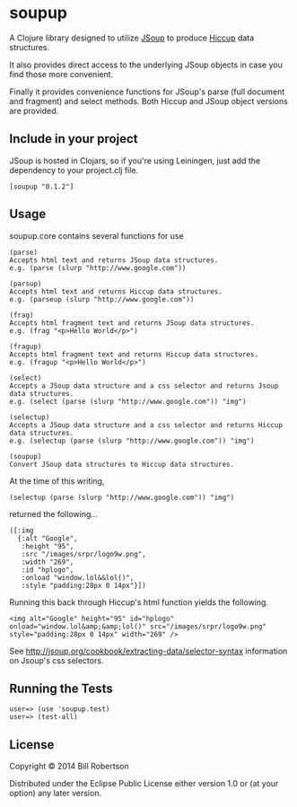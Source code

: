 # soupup

A Clojure library designed to utilize [JSoup](http://jsoup.org) to
produce [Hiccup](https://github.com/weavejester/hiccup) data structures.

It also provides direct access to the underlying JSoup objects in
case you find those more convenient.

Finally it provides convenience functions for JSoup's parse (full 
document and fragment) and select methods. Both Hiccup and JSoup
object versions are provided.

## Include in your project

JSoup is hosted in Clojars, so if you're using Leiningen, just
add the dependency to your project.clj file.

    [soupup "0.1.2"]

## Usage

soupup.core contains several functions for use

    (parse)    
    Accepts html text and returns JSoup data structures.
    e.g. (parse (slurp "http://www.google.com"))

    (parsup)  
    Accepts html text and returns Hiccup data structures.
    e.g. (parseup (slurp "http://www.google.com")) 

    (frag)
    Accepts html fragment text and returns JSoup data structures.
    e.g. (frag "<p>Hello World</p>")

    (fragup)
    Accepts html fragment text and returns Hiccup data structures.
    e.g. (fragup "<p>Hello World</p>")

    (select)   
    Accepts a JSoup data structure and a css selector and returns Jsoup
    data structures.
    e.g. (select (parse (slurp "http://www.google.com")) "img")

    (selectup) 
    Accepts a JSoup data structure and a css selector and returns Hiccup
    data structures.
    e.g. (selectup (parse (slurp "http://www.google.com")) "img")

    (soupup)   
    Convert JSoup data structures to Hiccup data structures.

At the time of this writing, 

    (selectup (parse (slurp "http://www.google.com")) "img")

returned the following...

    ([:img
      {:alt "Google",
       :height "95",
       :src "/images/srpr/logo9w.png",
       :width "269",
       :id "hplogo",
       :onload "window.lol&&lol()",
       :style "padding:28px 0 14px"}])

Running this back through Hiccup's html function yields the following.

    <img alt="Google" height="95" id="hplogo" onload="window.lol&amp;&amp;lol()" src="/images/srpr/logo9w.png" style="padding:28px 0 14px" width="269" />

See http://jsoup.org/cookbook/extracting-data/selector-syntax information on Jsoup's css selectors.

## Running the Tests

    user=> (use 'soupup.test)
    user=> (test-all)

## License

Copyright © 2014 Bill Robertson

Distributed under the Eclipse Public License either version 1.0 or (at
your option) any later version.
